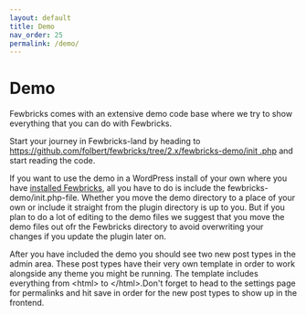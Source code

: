 ```yaml
---
layout: default
title: Demo
nav_order: 25
permalink: /demo/
---
```


# Demo
Fewbricks comes with an extensive demo code base where we try to show everything that you can do with Fewbricks.

Start your journey in Fewbricks-land by heading to [https://github.com/folbert/fewbricks/tree/2.x/fewbricks-demo/init
.php](https://github.com/folbert/fewbricks/tree/2.x/fewbricks-demo/init.php) and start reading the code.

If you want to use the demo in a WordPress install of your own where you have [installed Fewbricks](/getting-started/), 
all you have to do is include the fewbricks-demo/init.php-file. Whether you move the demo directory to a place of 
your own or include it straight from the plugin directory is up to you. But if you plan to do a lot of editing to the
 demo files we suggest that you move the demo files out ofr the Fewbricks directory to  avoid overwriting your 
 changes if you update the plugin later on.
 
 After you have included the demo you should see two new post types in the admin area. These post types have their 
 very own template in order to work alongside any theme you might be running. The template includes everything from 
 &lt;html&gt; to &lt;/html&gt;.Don't forget to head to the  settings page for permalinks and hit save in order for the
  new post types to show up in the frontend. 
